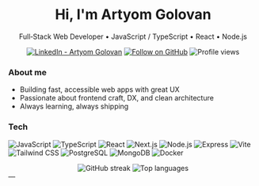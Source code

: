 <div align="center">

# Hi, I'm Artyom Golovan

Full‑Stack Web Developer • JavaScript / TypeScript • React • Node.js

[![LinkedIn - Artyom Golovan](https://img.shields.io/badge/LinkedIn-Artyom%20Golovan-0A66C2?style=for-the-badge&logo=linkedin&logoColor=white)](https://il.linkedin.com/in/artgolwebdev)
[![Follow on GitHub](https://img.shields.io/github/followers/artgolwebdev?style=for-the-badge&logo=github&label=Follow&color=181717)](https://github.com/artgolwebdev?tab=followers)
![Profile views](https://komarev.com/ghpvc/?username=artgolwebdev&style=for-the-badge&color=blueviolet)

</div>

### About me

- Building fast, accessible web apps with great UX
- Passionate about frontend craft, DX, and clean architecture
- Always learning, always shipping

### Tech

<div align="left">

![JavaScript](https://img.shields.io/badge/JavaScript-F7DF1E?style=for-the-badge&logo=javascript&logoColor=000)
![TypeScript](https://img.shields.io/badge/TypeScript-3178C6?style=for-the-badge&logo=typescript&logoColor=fff)
![React](https://img.shields.io/badge/React-20232a?style=for-the-badge&logo=react&logoColor=61DAFB)
![Next.js](https://img.shields.io/badge/Next.js-000000?style=for-the-badge&logo=nextdotjs&logoColor=fff)
![Node.js](https://img.shields.io/badge/Node.js-339933?style=for-the-badge&logo=nodedotjs&logoColor=fff)
![Express](https://img.shields.io/badge/Express-000000?style=for-the-badge&logo=express&logoColor=fff)
![Vite](https://img.shields.io/badge/Vite-646CFF?style=for-the-badge&logo=vite&logoColor=fff)
![Tailwind CSS](https://img.shields.io/badge/Tailwind-38BDF8?style=for-the-badge&logo=tailwindcss&logoColor=fff)
![PostgreSQL](https://img.shields.io/badge/PostgreSQL-4169E1?style=for-the-badge&logo=postgresql&logoColor=fff)
![MongoDB](https://img.shields.io/badge/MongoDB-47A248?style=for-the-badge&logo=mongodb&logoColor=fff)
![Docker](https://img.shields.io/badge/Docker-2496ED?style=for-the-badge&logo=docker&logoColor=fff)

</div>


<div align="center">

<img src="https://streak-stats.demolab.com?user=artgolwebdev&theme=tokyonight&hide_border=true" alt="GitHub streak" />

<img src="https://github-readme-stats.vercel.app/api/top-langs/?username=artgolwebdev&layout=compact&theme=tokyonight&hide_border=true" alt="Top languages" />

</div>
—
